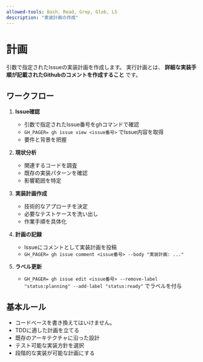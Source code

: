 ```yaml
---
allowed-tools: Bash, Read, Grep, Glob, LS
description: "実装計画の作成"
---
```


# 計画

引数で指定されたIssueの実装計画を作成します。
実行計画とは、 **詳細な実装手順が記載されたGithubのコメントを作成すること** です。

## ワークフロー

1. **Issue確認**
   - 引数で指定されたIssue番号をghコマンドで確認
   - `GH_PAGER= gh issue view <issue番号>` でIssue内容を取得
   - 要件と背景を把握

2. **現状分析**
   - 関連するコードを調査
   - 既存の実装パターンを確認
   - 影響範囲を特定

3. **実装計画作成**
   - 技術的なアプローチを決定
   - 必要なテストケースを洗い出し
   - 作業手順を具体化

4. **計画の記録**
   - Issueにコメントとして実装計画を投稿
   - `GH_PAGER= gh issue comment <issue番号> --body "実装計画: ..."`

5. **ラベル更新**
   - `GH_PAGER= gh issue edit <issue番号> --remove-label "status:planning" --add-label "status:ready"` でラベルを付与

## 基本ルール

- コードベースを書き換えてはいけません。
- TDDに適した計画を立てる
- 既存のアーキテクチャに沿った設計
- テスト可能な実装方針を選択
- 段階的な実装が可能な計画にする

